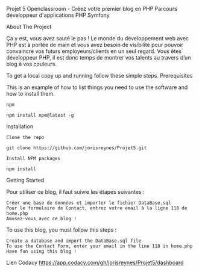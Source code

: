 Projet 5 Openclassroom - Créez votre premier blog en PHP
Parcours développeur d'applications PHP Symfony

About The Project

Ça y est, vous avez sauté le pas ! Le monde du développement web avec PHP est à portée de main et vous avez besoin de visibilité pour pouvoir convaincre vos futurs employeurs/clients en un seul regard. Vous êtes développeur PHP, il est donc temps de montrer vos talents au travers d’un blog à vos couleurs.

To get a local copy up and running follow these simple steps.
Prerequisites

This is an example of how to list things you need to use the software and how to install them.

    npm

    npm install npm@latest -g

Installation

    Clone the repo

    git clone https://github.com/jorisreynes/Projet5.git

    Install NPM packages

    npm install

Getting Started

Pour utiliser ce blog, il faut suivre les étapes suivantes :

    Créer une base de données et importer le fichier DataBase.sql 
    Pour le formulaire de Contact, entrez votre email à la ligne 118 de home.php
    Amusez-vous avec ce blog !

To use this blog, you must follow this steps :

    Create a database and import the DataBase.sql file
    To use the Contact Form, enter your email in the line 118 in home.php
    Have fun using this blog !
    
Lien Codacy https://app.codacy.com/gh/jorisreynes/Projet5/dashboard
